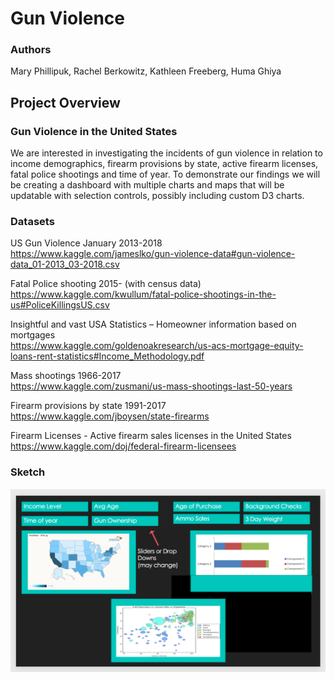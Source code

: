 # Gun Violence

### Authors
Mary Phillipuk, Rachel Berkowitz, Kathleen Freeberg, Huma Ghiya

## Project Overview

### Gun Violence in the United States

We are interested in investigating the incidents of gun violence in relation to income demographics, firearm provisions by state, active firearm licenses, fatal police shootings and time of year. To demonstrate our findings we will be creating a dashboard with multiple charts and maps that will be updatable with selection controls, possibly including custom D3 charts.  

### Datasets

  US Gun Violence January 2013-2018 \
  https://www.kaggle.com/jameslko/gun-violence-data#gun-violence-data_01-2013_03-2018.csv 

  Fatal Police shooting 2015- (with census data)  \
  https://www.kaggle.com/kwullum/fatal-police-shootings-in-the-us#PoliceKillingsUS.csv  

  Insightful and vast USA Statistics – Homeowner information based on mortgages  \
  https://www.kaggle.com/goldenoakresearch/us-acs-mortgage-equity-loans-rent-statistics#Income_Methodology.pdf 

  Mass shootings 1966-2017  \
  https://www.kaggle.com/zusmani/us-mass-shootings-last-50-years 

  Firearm provisions by state 1991-2017  \
  https://www.kaggle.com/jboysen/state-firearms  

  Firearm Licenses - Active firearm sales licenses in the United States \
  https://www.kaggle.com/doj/federal-firearm-licensees

### Sketch
![sketch](images/Sketch.png)